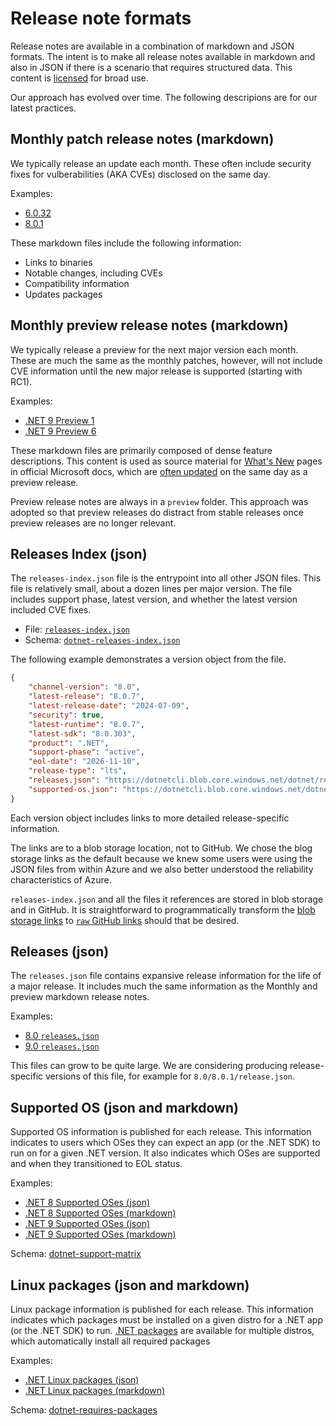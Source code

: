 # Release note formats

Release notes are available in a combination of markdown and JSON formats. The intent is to make all release notes available in markdown and also in JSON if there is a  scenario that requires structured data. This content is [licensed](./license-information.md) for broad use.

Our approach has evolved over time. The following descripions are for our latest practices.

## Monthly patch release notes (markdown)

We typically release an update each month. These often include security fixes for vulberabilities (AKA CVEs) disclosed on the same day.

Examples:

- [6.0.32](./6.0/6.0.32/6.0.32.md)
- [8.0.1](./8.0/8.0.1/8.0.1.md)

These markdown files include the following information:

- Links to binaries
- Notable changes, including CVEs
- Compatibility information
- Updates packages

## Monthly preview release notes (markdown)

We typically release a preview for the next major version each month. These are much the same as the monthly patches, however, will not include CVE information until the new major release is supported (starting with RC1).

Examples:

- [.NET 9 Preview 1](./9.0/preview/preview1/README.md)
- [.NET 9 Preview 6](./9.0/preview/preview6/README.md)

These markdown files are primarily composed of dense feature descriptions. This content is used as source material for [What's New](https://learn.microsoft.com/dotnet/core/whats-new/dotnet-9/overview) pages in official Microsoft docs, which are [often updated](https://github.com/dotnet/docs/pulls?q=is%3Apr+What%27s+New) on the same day as a preview release.

Preview release notes are always in a `preview` folder. This approach was adopted so that preview releases do distract from stable releases once preview releases are no longer relevant.

## Releases Index (json)

The `releases-index.json` file is the entrypoint into all other JSON files. This file is relatively small, about a dozen lines per major version. The file includes support phase, latest version, and whether the latest version included CVE fixes.

- File: [`releases-index.json`](./releases-index.json)
- Schema: [`dotnet-releases-index.json`](https://json.schemastore.org/dotnet-releases-index.json)

The following example demonstrates a version object from the file.

```json
{
    "channel-version": "8.0",
    "latest-release": "8.0.7",
    "latest-release-date": "2024-07-09",
    "security": true,
    "latest-runtime": "8.0.7",
    "latest-sdk": "8.0.303",
    "product": ".NET",
    "support-phase": "active",
    "eol-date": "2026-11-10",
    "release-type": "lts",
    "releases.json": "https://dotnetcli.blob.core.windows.net/dotnet/release-metadata/8.0/releases.json",
    "supported-os.json": "https://dotnetcli.blob.core.windows.net/dotnet/release-metadata/8.0/supported-os.json"
}
```

Each version object includes links to more detailed release-specific information.

The links are to a blob storage location, not to GitHub. We chose the blog storage links as the default because we knew some users were using the JSON files from within Azure and we also better understood the reliability characteristics of Azure.

`releases-index.json` and all the files it references are stored in blob storage and in GitHub. It is straightforward to programmatically transform the [blob storage links](https://dotnetcli.blob.core.windows.net/dotnet/release-metadata/releases-index.json) to [`raw` GitHub links](https://raw.githubusercontent.com/dotnet/core/main/release-notes/releases-index.json) should that be desired.

## Releases (json)

The `releases.json` file contains expansive release information for the life of a major release. It includes much the same information as the Monthly and preview markdown release notes.

Examples:

- [8.0 `releases.json`](./8.0/releases.json)
- [9.0 `releases.json`](./9.0/releases.json)

This files can grow to be quite large. We are considering producing release-specific versions of this file, for example for `8.0/8.0.1/release.json`.

## Supported OS (json and markdown)

Supported OS information is published for each release. This information indicates to users which OSes they can expect an app (or the .NET SDK) to run on for a given .NET version. It also indicates which OSes are supported and when they transitioned to EOL status.

Examples:

- [.NET 8 Supported OSes (json)](./8.0/supported-os.json)
- [.NET 8 Supported OSes (markdown)](./8.0/supported-os.md)
- [.NET 9 Supported OSes (json)](./9.0/supported-os.json)
- [.NET 9 Supported OSes (markdown)](./9.0/supported-os.md)

Schema: [dotnet-support-matrix](./schema/dotnet-support-matrix.json)

## Linux packages (json and markdown)

Linux package information is published for each release. This information indicates which packages must be installed on a given distro for a .NET app (or the .NET SDK) to run. [.NET packages](../linux.md) are available for multiple distros, which automatically install all required packages

Examples:

- [.NET Linux packages (json)](./9.0/linux-packages.json)
- [.NET Linux packages (markdown)](./9.0/linux-packages.md)

Schema: [dotnet-requires-packages](./schema/dotnet-required-packages.json)
